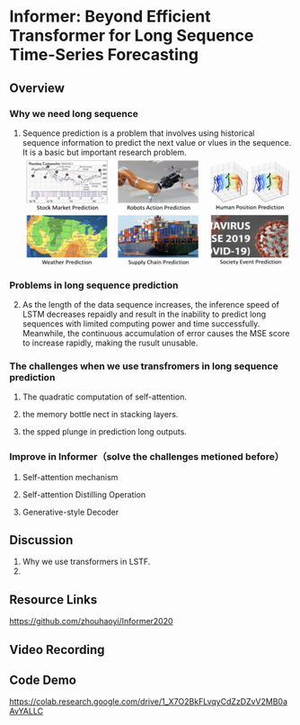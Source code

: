 # Informer: Beyond Efficient Transformer for Long Sequence Time-Series Forecasting

## Overview

### Why we need long sequence
1. Sequence prediction is a problem that involves using historical sequence information to predict the next value or vlues in the sequence. It is a basic but important research problem.
![This is an image](img/img1.png)


### Problems in long sequence prediction
2. As the length of the data sequence increases, the inference speed of LSTM decreases repaidly and result in the inability to predict long sequences with limited computing power and time successfully. Meanwhile, the continuous accumulation of error causes the MSE score to increase rapidly, making the rusult unusable.

### The challenges when we use transfromers in long sequence prediction

1. The quadratic computation of self-attention.

2. the memory bottle nect in stacking layers.

3. the spped plunge in prediction long outputs.

### Improve in Informer（solve the challenges metioned before）

1. Self-attention mechanism

2. Self-attention Distilling Operation

3. Generative-style Decoder

## Discussion
1. Why we use transformers in LSTF.
2. 


## Resource Links

https://github.com/zhouhaoyi/Informer2020


## Video Recording


## Code Demo

https://colab.research.google.com/drive/1_X7O2BkFLvqyCdZzDZvV2MB0aAvYALLC

